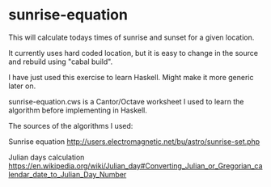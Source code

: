 # sunrise-equation
This will calculate todays times of sunrise and sunset for a given location.

It currently uses hard coded location, but it is easy to change in the source
and rebuild using "cabal build".

I have just used this exercise to learn Haskell. Might make it more generic
later on.

sunrise-equation.cws is a Cantor/Octave worksheet I used to learn the algorithm
before implementing in Haskell.

The sources of the algorithms I used:

Sunrise equation
http://users.electromagnetic.net/bu/astro/sunrise-set.php

Julian days calculation
https://en.wikipedia.org/wiki/Julian_day#Converting_Julian_or_Gregorian_calendar_date_to_Julian_Day_Number

